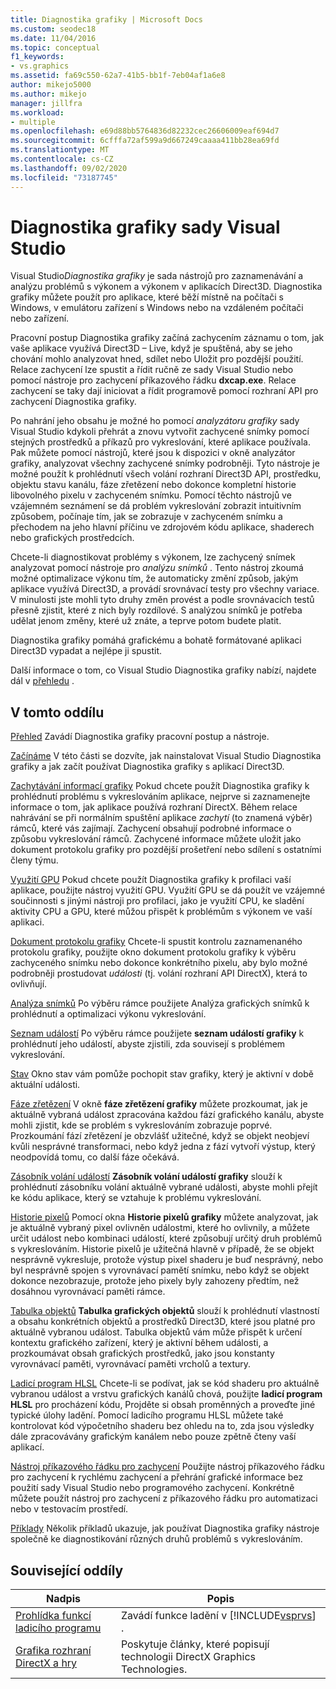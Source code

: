 ```yaml
---
title: Diagnostika grafiky | Microsoft Docs
ms.custom: seodec18
ms.date: 11/04/2016
ms.topic: conceptual
f1_keywords:
- vs.graphics
ms.assetid: fa69c550-62a7-41b5-bb1f-7eb04af1a6e8
author: mikejo5000
ms.author: mikejo
manager: jillfra
ms.workload:
- multiple
ms.openlocfilehash: e69d88bb5764836d82232cec26606009eaf694d7
ms.sourcegitcommit: 6cfffa72af599a9d667249caaaa411bb28ea69fd
ms.translationtype: MT
ms.contentlocale: cs-CZ
ms.lasthandoff: 09/02/2020
ms.locfileid: "73187745"
---
```

# <a name="visual-studio-graphics-diagnostics"></a>Diagnostika grafiky sady Visual Studio
Visual Studio*Diagnostika grafiky* je sada nástrojů pro zaznamenávání a analýzu problémů s výkonem a výkonem v aplikacích Direct3D. Diagnostika grafiky můžete použít pro aplikace, které běží místně na počítači s Windows, v emulátoru zařízení s Windows nebo na vzdáleném počítači nebo zařízení.

 Pracovní postup Diagnostika grafiky začíná zachycením záznamu o tom, jak vaše aplikace využívá Direct3D – Live, když je spuštěná, aby se jeho chování mohlo analyzovat hned, sdílet nebo Uložit pro pozdější použití. Relace zachycení lze spustit a řídit ručně ze sady Visual Studio nebo pomocí nástroje pro zachycení příkazového řádku **dxcap.exe**. Relace zachycení se taky dají iniciovat a řídit programově pomocí rozhraní API pro zachycení Diagnostika grafiky.

 Po nahrání jeho obsahu je možné ho pomocí *analyzátoru grafiky* sady Visual Studio kdykoli přehrát a znovu vytvořit zachycené snímky pomocí stejných prostředků a příkazů pro vykreslování, které aplikace používala. Pak můžete pomocí nástrojů, které jsou k dispozici v okně analyzátor grafiky, analyzovat všechny zachycené snímky podrobněji. Tyto nástroje je možné použít k prohlédnutí všech volání rozhraní Direct3D API, prostředku, objektu stavu kanálu, fáze zřetězení nebo dokonce kompletní historie libovolného pixelu v zachyceném snímku. Pomocí těchto nástrojů ve vzájemném seznámení se dá problém vykreslování zobrazit intuitivním způsobem, počínaje tím, jak se zobrazuje v zachyceném snímku a přechodem na jeho hlavní příčinu ve zdrojovém kódu aplikace, shaderech nebo grafických prostředcích.

 Chcete-li diagnostikovat problémy s výkonem, lze zachycený snímek analyzovat pomocí nástroje pro *analýzu snímků* . Tento nástroj zkoumá možné optimalizace výkonu tím, že automaticky změní způsob, jakým aplikace využívá Direct3D, a provádí srovnávací testy pro všechny variace. V minulosti jste mohli tyto druhy změn provést a podle srovnávacích testů přesně zjistit, které z nich byly rozdílové. S analýzou snímků je potřeba udělat jenom změny, které už znáte, a teprve potom budete platit.

 Diagnostika grafiky pomáhá grafickému a bohatě formátované aplikaci Direct3D vypadat a nejlépe ji spustit.

 Další informace o tom, co Visual Studio Diagnostika grafiky nabízí, najdete dál v [přehledu](overview-of-visual-studio-graphics-diagnostics.md) .

## <a name="in-this-section"></a>V tomto oddílu
 [Přehled](overview-of-visual-studio-graphics-diagnostics.md) Zavádí Diagnostika grafiky pracovní postup a nástroje.

 [Začínáme](getting-started-with-visual-studio-graphics-diagnostics.md) V této části se dozvíte, jak nainstalovat Visual Studio Diagnostika grafiky a jak začít používat Diagnostika grafiky s aplikací Direct3D.

 [Zachytávání informací grafiky](capturing-graphics-information.md) Pokud chcete použít Diagnostika grafiky k prohlédnutí problému s vykreslováním aplikace, nejprve si zaznamenejte informace o tom, jak aplikace používá rozhraní DirectX. Během relace nahrávání se při normálním spuštění aplikace *zachytí* (to znamená výběr) rámců, které vás zajímají. Zachycení obsahují podrobné informace o způsobu vykreslování rámců. Zachycené informace můžete uložit jako dokument protokolu grafiky pro pozdější prošetření nebo sdílení s ostatními členy týmu.

 [Využití GPU](../../profiling/gpu-usage.md) Pokud chcete použít Diagnostika grafiky k profilaci vaší aplikace, použijte nástroj využití GPU. Využití GPU se dá použít ve vzájemné součinnosti s jinými nástroji pro profilaci, jako je využití CPU, ke sladění aktivity CPU a GPU, které můžou přispět k problémům s výkonem ve vaší aplikaci.

 [Dokument protokolu grafiky](graphics-log-document.md) Chcete-li spustit kontrolu zaznamenaného protokolu grafiky, použijte okno dokument protokolu grafiky k výběru zachyceného snímku nebo dokonce konkrétního pixelu, aby bylo možné podrobněji prostudovat *události* (tj. volání rozhraní API DirectX), která to ovlivňují.

 [Analýza snímků](graphics-frame-analysis.md) Po výběru rámce použijete Analýza grafických snímků k prohlédnutí a optimalizaci výkonu vykreslování.

 [Seznam událostí](graphics-event-list.md) Po výběru rámce použijete **seznam událostí grafiky** k prohlédnutí jeho událostí, abyste zjistili, zda souvisejí s problémem vykreslování.

 [Stav](graphics-state.md) Okno stav vám pomůže pochopit stav grafiky, který je aktivní v době aktuální události.

 [Fáze zřetězení](graphics-pipeline-stages.md) V okně **fáze zřetězení grafiky** můžete prozkoumat, jak je aktuálně vybraná událost zpracována každou fází grafického kanálu, abyste mohli zjistit, kde se problém s vykreslováním zobrazuje poprvé. Prozkoumání fází zřetězení je obzvlášť užitečné, když se objekt neobjeví kvůli nesprávné transformaci, nebo když jedna z fází vytvoří výstup, který neodpovídá tomu, co další fáze očekává.

 [Zásobník volání událostí](graphics-event-call-stack.md) **Zásobník volání událostí grafiky** slouží k prohlédnutí zásobníku volání aktuálně vybrané události, abyste mohli přejít ke kódu aplikace, který se vztahuje k problému vykreslování.

 [Historie pixelů](graphics-pixel-history.md) Pomocí okna **Historie pixelů grafiky** můžete analyzovat, jak je aktuálně vybraný pixel ovlivněn událostmi, které ho ovlivnily, a můžete určit událost nebo kombinaci událostí, které způsobují určitý druh problémů s vykreslováním. Historie pixelů je užitečná hlavně v případě, že se objekt nesprávně vykresluje, protože výstup pixel shaderu je buď nesprávný, nebo byl nesprávně spojen s vyrovnávací pamětí snímku, nebo když se objekt dokonce nezobrazuje, protože jeho pixely byly zahozeny předtím, než dosáhnou vyrovnávací paměti rámce.

 [Tabulka objektů](graphics-object-table.md) **Tabulka grafických objektů** slouží k prohlédnutí vlastností a obsahu konkrétních objektů a prostředků Direct3D, které jsou platné pro aktuálně vybranou událost. Tabulka objektů vám může přispět k určení kontextu grafického zařízení, který je aktivní během události, a prozkoumávat obsah grafických prostředků, jako jsou konstanty vyrovnávací paměti, vyrovnávací paměti vrcholů a textury.

 [Ladicí program HLSL](hlsl-shader-debugger.md) Chcete-li se podívat, jak se kód shaderu pro aktuálně vybranou událost a vrstvu grafických kanálů chová, použijte **ladicí program HLSL** pro procházení kódu, Projděte si obsah proměnných a proveďte jiné typické úlohy ladění. Pomocí ladicího programu HLSL můžete také kontrolovat kód výpočetního shaderu bez ohledu na to, zda jsou výsledky dále zpracovávány grafickým kanálem nebo pouze zpětně čteny vaší aplikací.

 [Nástroj příkazového řádku pro zachycení](command-line-capture-tool.md) Použijte nástroj příkazového řádku pro zachycení k rychlému zachycení a přehrání grafické informace bez použití sady Visual Studio nebo programového zachycení. Konkrétně můžete použít nástroj pro zachycení z příkazového řádku pro automatizaci nebo v testovacím prostředí.

 [Příklady](graphics-diagnostics-examples.md) Několik příkladů ukazuje, jak používat Diagnostika grafiky nástroje společně ke diagnostikování různých druhů problémů s vykreslováním.

## <a name="related-sections"></a>Související oddíly

| Nadpis | Popis |
| - | - |
| [Prohlídka funkcí ladicího programu](../debugger-feature-tour.md) | Zavádí funkce ladění v [!INCLUDE[vsprvs](../../code-quality/includes/vsprvs_md.md)] . |
| [Grafika rozhraní DirectX a hry](/windows/win32/directx) | Poskytuje články, které popisují technologii DirectX Graphics Technologies. |
